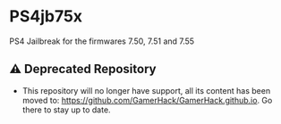 # PS4jb75x

PS4 Jailbreak for the firmwares 7.50, 7.51 and 7.55

## ⚠️ Deprecated Repository

- This repository will no longer have support, all its content has been moved to: https://github.com/GamerHack/GamerHack.github.io. Go there to stay up to date.
